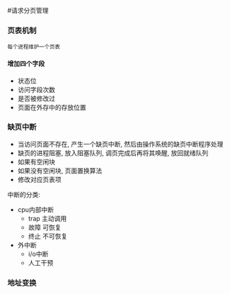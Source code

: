 #请求分页管理

### 页表机制
    
    每个进程维护一个页表
    
#### 增加四个字段
 - 状态位
 - 访问字段次数
 - 是否被修改过
 - 页面在外存中的存放位置

### 缺页中断
  - 当访问页面不存在, 产生一个缺页中断, 然后由操作系统的缺页中断程序处理
  - 缺页的进程阻塞, 放入阻塞队列, 调页完成后再将其唤醒, 放回就绪队列
  - 如果有空闲块
  - 如果没有空闲块, 页面置换算法
  - 修改对应页表项

中断的分类:
- cpu内部中断
  - trap  主动调用
  - 故障  可恢复
  - 终止 不可恢复
- 外中断
  - i/o中断
  - 人工干预  

### 地址变换

